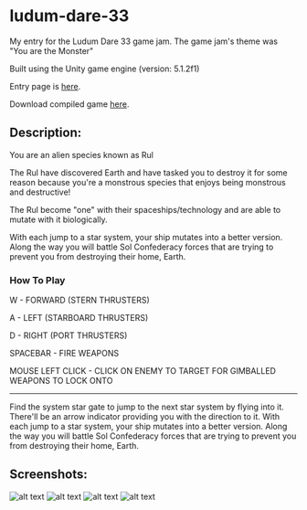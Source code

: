 # ludum-dare-33
My entry for the Ludum Dare 33 game jam. The game jam's theme was "You are the Monster"

Built using the Unity game engine (version: 5.1.2f1)

Entry page is [here](http://ludumdare.com/compo/ludum-dare-33/?action=preview&uid=29419).

Download compiled game [here](https://hobblygobbly.itch.io/destroy-earth-ludum-dare-33-jam-game).

## Description:

You are an alien species known as Rul 

The Rul have discovered Earth and have tasked you to destroy it for some reason because you're a monstrous species that enjoys being monstrous and destructive! 

The Rul become "one" with their spaceships/technology and are able to mutate with it biologically. 

With each jump to a star system, your ship mutates into a better version. Along the way you will battle Sol Confederacy forces that are trying to prevent you from destroying their home, Earth. 

### How To Play 

W - FORWARD (STERN THRUSTERS) 

A - LEFT (STARBOARD THRUSTERS) 

D - RIGHT (PORT THRUSTERS) 

SPACEBAR - FIRE WEAPONS 

MOUSE LEFT CLICK - CLICK ON ENEMY TO TARGET FOR GIMBALLED WEAPONS TO LOCK ONTO 

---

Find the system star gate to jump to the next star system by flying into it. There'll be an arrow indicator providing you with the direction to it. With each jump to a star system, your ship mutates into a better version. Along the way you will battle Sol Confederacy forces that are trying to prevent you from destroying their home, Earth.

## Screenshots:

![alt text](https://i.imgur.com/hzv30uy.png)
![alt text](https://i.imgur.com/UxWt857.png)
![alt text](https://i.imgur.com/asc0Q3V.png)
![alt text](https://i.imgur.com/UuMoIf9.png)
